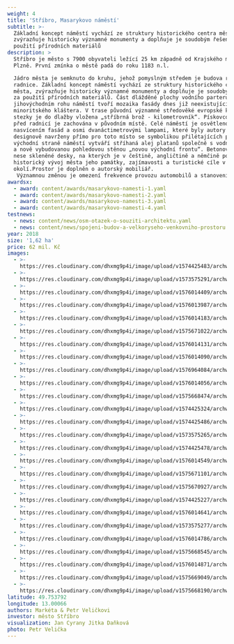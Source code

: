 ```yaml
---
weight: 4
title: 'Stříbro, Masarykovo náměstí'
subtitle: >-
  Základní koncept náměstí vychází ze struktury historického centra města,
  zvýrazňuje historicky významné monumenty a doplňuje je soudobým řešením za
  použití přírodních materiálů
description: >
  Stříbro je město s 7900 obyvateli ležící 25 km západně od Krajského města
  Plzně. První zmínka o městě padá do roku 1183 n.l.

  Jádro města je semknuto do kruhu, jehož pomyslným středem je budova renesanční
  radnice. Základní koncept náměstí vychází ze struktury historického centra
  města, zvýrazňuje historicky významné monumenty a doplňuje je soudobým řešením
  za použití přírodních materiálů. Část dlážděné plochy vodního parteru v
  jihovýchodním rohu náměstí tvoří mozaika fasády dnes již neexistujícího
  minoritského kláštera. V trase původní významné středověké evropské kupecké
  stezky je do dlažby vložena „stříbrná brož - kilometrovník“. Pískovcová kašna
  před radnicí je zachována v původním místě. Celé náměstí je osvětleno
  nasvícením fasád a osmi dvanáctimetrovými lampami, které byly autory projektu
  designově navrženy přímo pro toto místo se symbolikou přilétajících ptáků. Na
  východní straně náměstí vytváří stříhaná alej platanů společně s vodními prvky
  a nově vybudovanou pohledovou stěnou „novou východní frontu“. Betonová stěna
  nese skleněné desky, na kterých je v češtině, angličtině a němčině popsán
  historický vývoj města jeho památky, zajímavosti a turistické cíle v
  okolí.Prostor je doplněn o autorský mobiliář.
   Významnou změnou je omezení frekvence provozu automobilů a stanovení nových pravidel průjezdnosti.
awardsx:
  - award: content/awards/masarykovo-namesti-1.yaml
  - award: content/awards/masarykovo-namesti-2.yaml
  - award: content/awards/masarykovo-namesti-3.yaml
  - award: content/awards/masarykovo-namesti-4.yaml
testnews:
  - news: content/news/osm-otazek-o-souziti-architektu.yaml
  - news: content/news/spojeni-budov-a-velkoryseho-venkovniho-prostoru.yaml
year: 2018
size: '1,62 ha'
price: 62 mil. Kč
images:
  - >-
    https://res.cloudinary.com/dhxmg9p4i/image/upload/v1574425483/archweb/DSC_0199_zlaa3x.jpg
  - >-
    https://res.cloudinary.com/dhxmg9p4i/image/upload/v1573575291/archweb/03_VEL_B_ST_BRO_fota_PO_REALIZACI_hlavn_foto_mtbisk.jpg
  - >-
    https://res.cloudinary.com/dhxmg9p4i/image/upload/v1576014409/archweb/nam%C4%9Bst%C3%AD_wtxxhe.jpg
  - >-
    https://res.cloudinary.com/dhxmg9p4i/image/upload/v1576013987/archweb/DSC_0807_e7yr3c.jpg
  - >-
    https://res.cloudinary.com/dhxmg9p4i/image/upload/v1576014183/archweb/DSC_0535_fhzbiz.jpg
  - >-
    https://res.cloudinary.com/dhxmg9p4i/image/upload/v1575671022/archweb/DSC_0070_ivy8gq.jpg
  - >-
    https://res.cloudinary.com/dhxmg9p4i/image/upload/v1576014131/archweb/DSC_0227_tklmyp.jpg
  - >-
    https://res.cloudinary.com/dhxmg9p4i/image/upload/v1576014090/archweb/ornament_jla2ch.jpg
  - >-
    https://res.cloudinary.com/dhxmg9p4i/image/upload/v1576964084/archweb/DSC_0358_uf7vng.jpg
  - >-
    https://res.cloudinary.com/dhxmg9p4i/image/upload/v1576014056/archweb/DSC_0802_ph26d1.jpg
  - >-
    https://res.cloudinary.com/dhxmg9p4i/image/upload/v1575668474/archweb/S_PO_REALIZACI__st%C5%99%C3%ADbrn%C3%A1_linka_iilcsl.jpg
  - >-
    https://res.cloudinary.com/dhxmg9p4i/image/upload/v1574425324/archweb/DSC_0534_jk1pex.jpg
  - >-
    https://res.cloudinary.com/dhxmg9p4i/image/upload/v1574425486/archweb/8_cgtwj5.jpg
  - >-
    https://res.cloudinary.com/dhxmg9p4i/image/upload/v1573575265/archweb/03_VEL_B_ST_BRO_fota_PO_REALIZACI_laviu%CC%88ky_zyqz82.jpg
  - >-
    https://res.cloudinary.com/dhxmg9p4i/image/upload/v1574425478/archweb/DSC_0200_riamlv.jpg
  - >-
    https://res.cloudinary.com/dhxmg9p4i/image/upload/v1576014549/archweb/DSC_0240_thh1lo.jpg
  - >-
    https://res.cloudinary.com/dhxmg9p4i/image/upload/v1575671101/archweb/DSC_0073_i5buyy.jpg
  - >-
    https://res.cloudinary.com/dhxmg9p4i/image/upload/v1575670927/archweb/DSC_0065_m080rf.jpg
  - >-
    https://res.cloudinary.com/dhxmg9p4i/image/upload/v1574425227/archweb/DSC_0537_fqltg4.jpg
  - >-
    https://res.cloudinary.com/dhxmg9p4i/image/upload/v1576014641/archweb/IMG_5527_txzxvk.jpg
  - >-
    https://res.cloudinary.com/dhxmg9p4i/image/upload/v1573575277/archweb/03_VEL_B_ST_BRO_fota_PO_REALIZACI_radnice_se_st_ikama_dfetpo.jpg
  - >-
    https://res.cloudinary.com/dhxmg9p4i/image/upload/v1576014786/archweb/no%C4%8Dn%C3%AD_panorama_d2fbei.jpg
  - >-
    https://res.cloudinary.com/dhxmg9p4i/image/upload/v1575668545/archweb/S_N%C3%81VRH_stribro_cam04denni_asfalt_kopie_jm1cqi.jpg
  - >-
    https://res.cloudinary.com/dhxmg9p4i/image/upload/v1576014871/archweb/no%C4%8Dn%C3%AD_vizualizace_cn0dcl.jpg
  - >-
    https://res.cloudinary.com/dhxmg9p4i/image/upload/v1575669049/archweb/S_N%C3%81VRH_Stribro_sirsi_vztahy_en_n4u1wn.jpg
  - >-
    https://res.cloudinary.com/dhxmg9p4i/image/upload/v1575668190/archweb/_S_P%C5%AEVODN%C3%8D_STAV_uzhz38.jpg
latitude: 49.753792
longitude: 13.00066
authors: Markéta & Petr Veličkovi
investor: město Stříbro
visualization: Jan Cyrany Jitka Daňková
photo: Petr Velička
---
```


